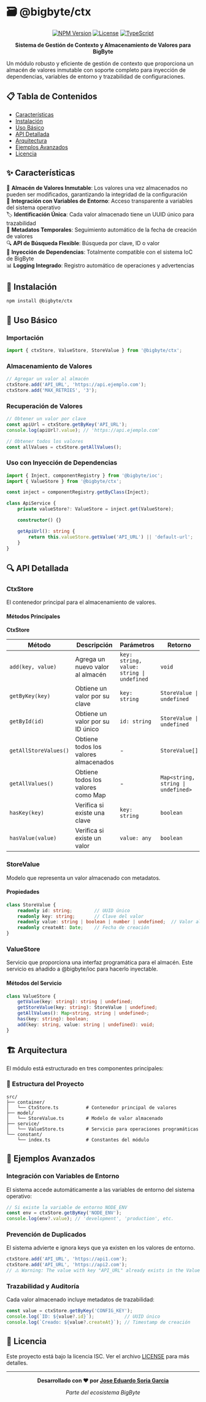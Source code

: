 # 🗃️ @bigbyte/ctx

<div align="center">

[![NPM Version](https://img.shields.io/badge/version-0.1.0-blue.svg)](https://www.npmjs.com/package/@bigbyte/ctx)
[![License](https://img.shields.io/badge/license-ISC-green.svg)](LICENSE)
[![TypeScript](https://img.shields.io/badge/TypeScript-5.9-blue.svg)](https://www.typescriptlang.org/)

**Sistema de Gestión de Contexto y Almacenamiento de Valores para BigByte**
</div>

Un módulo robusto y eficiente de gestión de contexto que proporciona un almacén de valores inmutable con soporte completo para inyección de dependencias, variables de entorno y trazabilidad de configuraciones.

## 📋 Tabla de Contenidos

- [Características](#-características)
- [Instalación](#-instalación) 
- [Uso Básico](#-uso-básico)
- [API Detallada](#-api-detallada)
- [Arquitectura](#-arquitectura)
- [Ejemplos Avanzados](#-ejemplos-avanzados)
- [Licencia](#-licencia)

## ✨ Características

🏦 **Almacén de Valores Inmutable**: Los valores una vez almacenados no pueden ser modificados, garantizando la integridad de la configuración  
🔄 **Integración con Variables de Entorno**: Acceso transparente a variables del sistema operativo  
🏷️ **Identificación Única**: Cada valor almacenado tiene un UUID único para trazabilidad  
📝 **Metadatos Temporales**: Seguimiento automático de la fecha de creación de valores  
🔍 **API de Búsqueda Flexible**: Búsqueda por clave, ID o valor  
🔌 **Inyección de Dependencias**: Totalmente compatible con el sistema IoC de BigByte  
📊 **Logging Integrado**: Registro automático de operaciones y advertencias

## 🚀 Instalación

```bash
npm install @bigbyte/ctx
```

## 🔧 Uso Básico

### Importación

```typescript
import { ctxStore, ValueStore, StoreValue } from '@bigbyte/ctx';
```

### Almacenamiento de Valores

```typescript
// Agregar un valor al almacén
ctxStore.add('API_URL', 'https://api.ejemplo.com');
ctxStore.add('MAX_RETRIES', '3');
```

### Recuperación de Valores

```typescript
// Obtener un valor por clave
const apiUrl = ctxStore.getByKey('API_URL');
console.log(apiUrl?.value); // 'https://api.ejemplo.com'

// Obtener todos los valores
const allValues = ctxStore.getAllValues();
```

### Uso con Inyección de Dependencias

```typescript
import { Inject, componentRegistry } from '@bigbyte/ioc';
import { ValueStore } from '@bigbyte/ctx';

const inject = componentRegistry.getByClass(Inject);

class ApiService {
    private valueStore?: ValueStore = inject.get(ValueStore);

    constructor() {}

    getApiUrl(): string {
        return this.valueStore.getValue('API_URL') || 'default-url';
    }
}
```

## 🔍 API Detallada

### CtxStore

El contenedor principal para el almacenamiento de valores.

#### Métodos Principales

**CtxStore**

| Método | Descripción | Parámetros | Retorno |
|--------|-------------|------------|---------|
| `add(key, value)` | Agrega un nuevo valor al almacén | `key: string, value: string \| undefined` | `void` |
| `getByKey(key)` | Obtiene un valor por su clave | `key: string` | `StoreValue \| undefined` |
| `getById(id)` | Obtiene un valor por su ID único | `id: string` | `StoreValue \| undefined` |
| `getAllStoreValues()` | Obtiene todos los valores almacenados | - | `StoreValue[]` |
| `getAllValues()` | Obtiene todos los valores como Map | - | `Map<string, string \| undefined>` |
| `hasKey(key)` | Verifica si existe una clave | `key: string` | `boolean` |
| `hasValue(value)` | Verifica si existe un valor | `value: any` | `boolean` |

### StoreValue

Modelo que representa un valor almacenado con metadatos.

#### Propiedades

```typescript
class StoreValue {
    readonly id: string;        // UUID único
    readonly key: string;       // Clave del valor
    readonly value: string | boolean | number | undefined;  // Valor almacenado
    readonly createAt: Date;    // Fecha de creación
}
```

### ValueStore

Servicio que proporciona una interfaz programática para el almacén.
Este servicio es añadido a @bigbyte/ioc para hacerlo inyectable.

#### Métodos del Servicio

```typescript
class ValueStore {
    getValue(key: string): string | undefined;
    getStoreValue(key: string): StoreValue | undefined;
    getAllValues(): Map<string, string | undefined>;
    has(key: string): boolean;
    add(key: string, value: string | undefined): void;
}
```

## 🏗️ Arquitectura

El módulo está estructurado en tres componentes principales:

### 📁 Estructura del Proyecto

```
src/
├── container/
│   └── CtxStore.ts          # Contenedor principal de valores
├── model/
│   └── StoreValue.ts        # Modelo de valor almacenado
├── service/
│   └── ValueStore.ts        # Servicio para operaciones programáticas
└── constant/
    └── index.ts             # Constantes del módulo
```


## 🔧 Ejemplos Avanzados

### Integración con Variables de Entorno

El sistema accede automáticamente a las variables de entorno del sistema operativo:

```typescript
// Si existe la variable de entorno NODE_ENV
const env = ctxStore.getByKey('NODE_ENV');
console.log(env?.value); // 'development', 'production', etc.
```

### Prevención de Duplicados

El sistema advierte e ignora keys que ya existen en los valores de entorno.

```typescript
ctxStore.add('API_URL', 'https://api1.com');
ctxStore.add('API_URL', 'https://api2.com'); 
// ⚠️ Warning: The value with key "API_URL" already exists in the ValueStore.
```

### Trazabilidad y Auditoría

Cada valor almacenado incluye metadatos de trazabilidad:

```typescript
const value = ctxStore.getByKey('CONFIG_KEY');
console.log(`ID: ${value?.id}`);           // UUID único
console.log(`Creado: ${value?.createAt}`); // Timestamp de creación
```

## 📄 Licencia

Este proyecto está bajo la licencia ISC. Ver el archivo [LICENSE](LICENSE) para más detalles.

---

<div align="center">

**Desarrollado con ❤️ por [Jose Eduardo Soria Garcia](mailto:pepesoriagarcia99@gmail.com)**

*Parte del ecosistema BigByte*

</div>